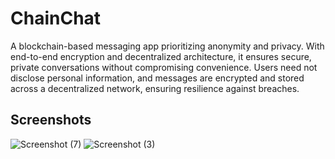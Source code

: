 


# ChainChat

A blockchain-based messaging app prioritizing anonymity and privacy. With end-to-end encryption and decentralized architecture, it ensures secure, private conversations without compromising convenience. Users need not disclose personal information, and messages are encrypted and stored across a decentralized network, ensuring resilience against breaches.

## Screenshots


![Screenshot (7)](https://github.com/sanskar-sudo/ChainChat/assets/129141264/685b7d06-bc0a-4f55-8fe4-01e36a198282)
![Screenshot (3)](https://github.com/sanskar-sudo/ChainChat/assets/129141264/89af52be-e304-4b58-9b4c-60aa8799ec44)
